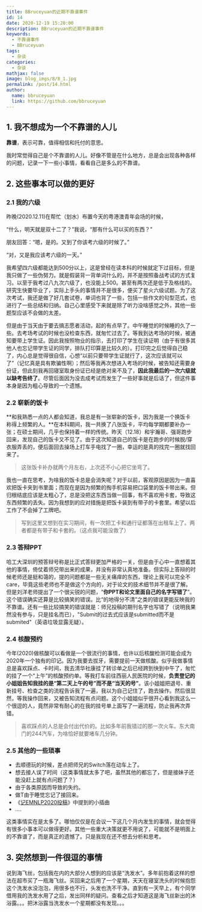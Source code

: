 ```yaml
---
title: BBruceyuan的近期不靠谱事件
id: 14
date: 2020-12-19 15:20:00
description: BBruceyuan的近期不靠谱事件
keywords: 
  - 不靠谱事件
  - BBruceyuan
tags: 
  - 杂谈
categories: 
  - 杂谈
mathjax: false
image: blog_imgs/8/8_1.jpg
permalink: /post/14.html
author: 
  name: bbruceyuan
  link: https://github.com/bbruceyuan
---
```


## 1. 我不想成为一个不靠谱的人儿

**靠谱**，表示可靠，值得相信和托付的意思。

我时常觉得自己是个不靠谱的人儿。好像不管是在什么地方，总是会出现各种各样的问题，记录一下一些小事情，看看自己是多么的不靠谱。

## 2. 这些事本可以做的更好
### 2.1 我的六级
昨晚(2020.12.11)在帮忙（划水）布置今天的粤港澳青年会场的时候，

“什么，明天就是双十二了？”我说，“那有什么可以买的东西？”

朋友回答：“嗯，是的。又到了你该考六级的时候了。”

“对，又是我应该考六级的一天。”

我希望四六级都能达到500分以上，这是曾经在读本科的时候就定下过目标，但是我只做了一些伪努力。就是假装背一背单词什么的，并不是按照备战考试的方式复习。以至于我考过八九次六级了，也没能上500。甚至有两次还是低于及格线的。研究生快要毕业了，实际上手头的事情并不是很多，便买了星火六级试题。为了这次考试，我还是做了好几套试卷，单词也背了一些，包括一些作文的句型范式，也进行了一些总结和归纳。自己心里感受下来就是除了听力没啥感觉之外，其他一些题型应该不会做的太差。

但是由于当天由于要去搞志愿者活动，起的有点早了。中午睡觉的时候睡的久了一些。去考场考试的时候也没检查东西，就匆忙过去了。等我到达考场的时候，被通知要带上学生证。因此我按照物业的指示，去打印了学生在读证明（由于有很多其他人也忘记带学生证的同学，排队打印算是比较久的）。打印完之后觉得自己稳了，内心总是觉得很自信，心想“以前只要带学生证就行了，这次应该就可以了”（记忆真是具有欺骗性啊）；然后等我再次想进入考场的时候，被告知还需要身份证，但此刻我再回寝室取身份证已经是绝对来不及了，**因此我最后的一次六级就以缺考告终了**。尽管后面因为没去成考试而发生了一些好事就是后话了，但这件事本身是因为粗心导致的一个遗憾。

### 2.2 崭新的饭卡
**和我熟悉一点的人都会知道，我总是有一张崭新的饭卡，因为我是一个换饭卡称得上频繁的人。**在本科期间，我一共换了八张饭卡，平均每学期都要补办一张；在硕士期间，几乎也保持着一样的传统。昨天（12.18）和宇瀚哥、强哥跑步回来，发现自己的饭卡又不见了。由于这次知道自己的饭卡是在跑步的时候脱/穿衣服弄丢的，便后面回去操场上打车手电找了一圈，幸运的是真的找完一圈就找回来了。

> 这张饭卡补办就两个月左右，上次还不小心把它坐弯了。

我也一直在思考，为啥我的饭卡总是会消失呢？对于以前，客观原因是因为一直喜欢把饭卡夹到书里面；而现在是因为频繁的掏手机容易把口袋里的饭卡带出来。但归根结底应该是太粗心了，总是没把这东西当做一回事，有不喜欢用卡套，导致这东西频繁的丢失。因为我想到的应对措施是把饭卡装到有带子的卡套里。希望以后工作了不会掉了工牌吧。

> 写到这里又想到在实习期间，有一次把工卡和通行证都落在出租车上了。两者都是有带子和卡套的。（这点我可能没救了）

### 2.3 答辩PPT
哈工大深圳的预答辩号称是比正式答辩更加严格的一关，但是由于心中一直想着其他的事情，倚仗着师兄带出来的成果，并没有非常认真地准备。但实际上答辩的时候老师还是挺和蔼的，提的问题都是一些无关痛痒的东西，理论上我可以完全不care，毕竟这些老师也不是做这个方向的，对于论文的技术细节并不是很了解。但是刘洋老师提出了一个很尖锐的问题，“**你PPT和论文里面自己的名字写错了**”。这个错误确实还算是比较搞笑的错误。比“的地得分不清”之类的错误更能反映我的不靠谱。还有一些比较搞笑的错误就是：师兄投稿的期刊名字也写错了（说明我果然没有参与，只是挂名而已），"Submit的过去式应该是submitted而不是submited"（英语垃圾显露无疑）。


### 2.4 核酸预约
今年(2020)做核酸可以看做是一个很流行的事情，也许以后核酸检测可能会成为2020年一个独有的印记。因为我要去拔牙，需要提前一天做核酸。似乎我做事情总是喜欢踩点、卡时间，我去清华社康挂了转诊单之后已经跨到快到中午了，匆忙的挂了一个“上午”的核酸预约单。等我打车前往西丽人民医院的时候，**负责登记的小姐姐告知我挂的是“第二天上午的号”而不是“当天的号”**。该小姐姐把退号、重新挂号、检查之类的流程告诉我了一遍，我以为自己记住了，跑去操作。然后很显然，等我操作回来，又被告知流程有点问题。这个小姐姐似乎很开心看到我这么一个很逗的人，竟然非常有耐心的在我的挂号单上面写了一遍流程，防止我再次弄错。
> 喜欢踩点的人总是会付出代价的。比如多年前我错过的那一次火车。东大南门的244汽车，为啥恰好就要堵车几分钟。

### 2.5 其他的一些琐事
- 去顺德玩的时候，差点把师兄的Switch落在动车上了。
- 想去接人误了时间（这类事情就太多了吧，虽然其他的都忘了，但是接妹子还能没赶上就有点问题了？）
- 由于各类原因而导致的失约。
- 做T由于睡觉忘记了接回来。
- 《[记EMNLP2020投稿](4.html)》中提到的小插曲
- ....

这类事情实在是太多了。哪怕仅仅是在会议一下这几个月内发生的事情，就会觉得有很多小事本可以做得更好。其他一些重大决策就更不用说了，可能就不是明面上的不靠谱了，而是真正的遗憾了。只是我现在还不想去分析和思考。


## 3. 突然想到一件很逗的事情
说到海飞丝，包括我在内的大部分人想到的应该是“洗发水”。多年前抱着这样的想法在超市买了一瓶海飞丝。买回来之后用了一个星期，天天在寝室洗头的时候抱怨这个洗发水没泡泡，用很多也不行，头发也洗不干净。直到有一天早上，有个同学借用我的洗发水用了之后，发出同样的疑问。查看之后才知道这是海飞丝新出的沐浴露。。。把沐浴露当洗发水一个星期都没有发现。。。



